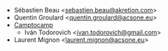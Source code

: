 - Sébastien Beau \<<sebastien.beau@akretion.com>\>
- Quentin Groulard \<<quentin.groulard@acsone.eu>\>
- [Camptocamp](https://www.camptocamp.com)
  - Iván Todorovich \<<ivan.todorovich@gmail.com>\>
- Laurent Mignon \<<laurent.mignon@acsone.eu>\>
